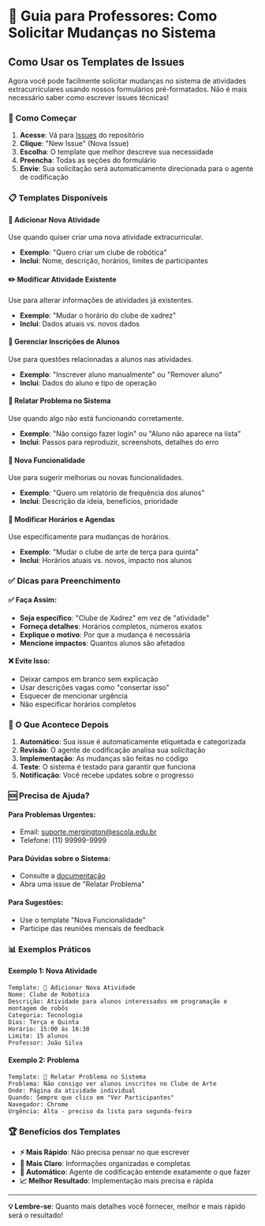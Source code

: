 # 📝 Guia para Professores: Como Solicitar Mudanças no Sistema

## Como Usar os Templates de Issues

Agora você pode facilmente solicitar mudanças no sistema de atividades extracurriculares usando nossos formulários pré-formatados. Não é mais necessário saber como escrever issues técnicas!

### 🚀 Como Começar

1. **Acesse**: Vá para [Issues](../../issues) do repositório
2. **Clique**: "New Issue" (Nova Issue)
3. **Escolha**: O template que melhor descreve sua necessidade
4. **Preencha**: Todas as seções do formulário
5. **Envie**: Sua solicitação será automaticamente direcionada para o agente de codificação

### 📋 Templates Disponíveis

#### 🎯 Adicionar Nova Atividade
Use quando quiser criar uma nova atividade extracurricular.
- **Exemplo**: "Quero criar um clube de robótica"
- **Inclui**: Nome, descrição, horários, limites de participantes

#### ✏️ Modificar Atividade Existente  
Use para alterar informações de atividades já existentes.
- **Exemplo**: "Mudar o horário do clube de xadrez"
- **Inclui**: Dados atuais vs. novos dados

#### 👥 Gerenciar Inscrições de Alunos
Use para questões relacionadas a alunos nas atividades.
- **Exemplo**: "Inscrever aluno manualmente" ou "Remover aluno"
- **Inclui**: Dados do aluno e tipo de operação

#### 🐛 Relatar Problema no Sistema
Use quando algo não está funcionando corretamente.
- **Exemplo**: "Não consigo fazer login" ou "Aluno não aparece na lista"
- **Inclui**: Passos para reproduzir, screenshots, detalhes do erro

#### 🚀 Nova Funcionalidade
Use para sugerir melhorias ou novas funcionalidades.
- **Exemplo**: "Quero um relatório de frequência dos alunos"
- **Inclui**: Descrição da ideia, benefícios, prioridade

#### 📅 Modificar Horários e Agendas
Use especificamente para mudanças de horários.
- **Exemplo**: "Mudar o clube de arte de terça para quinta"
- **Inclui**: Horários atuais vs. novos, impacto nos alunos

### ✅ Dicas para Preenchimento

#### ✅ Faça Assim:
- **Seja específico**: "Clube de Xadrez" em vez de "atividade"
- **Forneça detalhes**: Horários completos, números exatos
- **Explique o motivo**: Por que a mudança é necessária
- **Mencione impactos**: Quantos alunos são afetados

#### ❌ Evite Isso:
- Deixar campos em branco sem explicação
- Usar descrições vagas como "consertar isso"
- Esquecer de mencionar urgência
- Não especificar horários completos

### 🔄 O Que Acontece Depois

1. **Automático**: Sua issue é automaticamente etiquetada e categorizada
2. **Revisão**: O agente de codificação analisa sua solicitação
3. **Implementação**: As mudanças são feitas no código
4. **Teste**: O sistema é testado para garantir que funciona
5. **Notificação**: Você recebe updates sobre o progresso

### 🆘 Precisa de Ajuda?

#### Para Problemas Urgentes:
- Email: suporte.mergington@escola.edu.br
- Telefone: (11) 99999-9999

#### Para Dúvidas sobre o Sistema:
- Consulte a [documentação](../docs/)
- Abra uma issue de "Relatar Problema"

#### Para Sugestões:
- Use o template "Nova Funcionalidade"
- Participe das reuniões mensais de feedback

### 📊 Exemplos Práticos

#### Exemplo 1: Nova Atividade
```
Template: 🎯 Adicionar Nova Atividade
Nome: Clube de Robótica
Descrição: Atividade para alunos interessados em programação e montagem de robôs
Categoria: Tecnologia
Dias: Terça e Quinta
Horário: 15:00 às 16:30
Limite: 15 alunos
Professor: João Silva
```

#### Exemplo 2: Problema
```
Template: 🐛 Relatar Problema no Sistema
Problema: Não consigo ver alunos inscritos no Clube de Arte
Onde: Página da atividade individual
Quando: Sempre que clico em "Ver Participantes"
Navegador: Chrome
Urgência: Alta - preciso da lista para segunda-feira
```

### 🏆 Benefícios dos Templates

- **⚡ Mais Rápido**: Não precisa pensar no que escrever
- **🎯 Mais Claro**: Informações organizadas e completas
- **🤖 Automático**: Agente de codificação entende exatamente o que fazer
- **📈 Melhor Resultado**: Implementação mais precisa e rápida

---

**💡 Lembre-se**: Quanto mais detalhes você fornecer, melhor e mais rápido será o resultado!